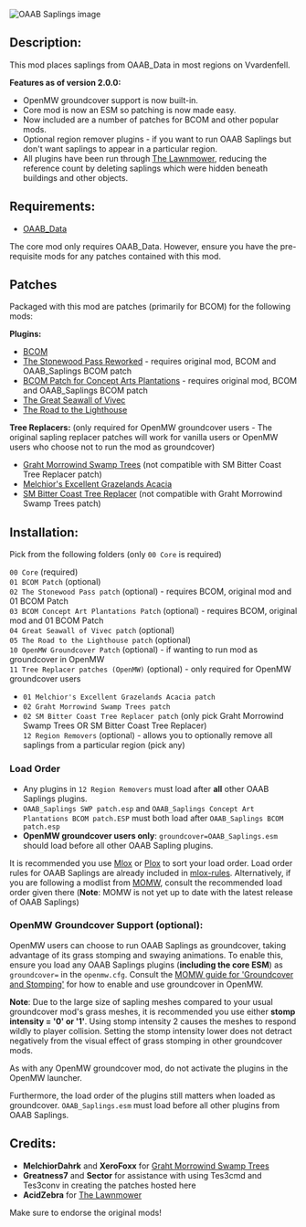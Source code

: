 ![OAAB Saplings image](https://raw.githubusercontent.com/MasssiveJuice08/OAAB_Saplings/main/SaplingsTransparent.png)

## Description:  

This mod places saplings from OAAB_Data in most regions on Vvardenfell. 
  
**Features as of version 2.0.0:**

- OpenMW groundcover support is now built-in. 
- Core mod is now an ESM so patching is now made easy. 
- Now included are a number of patches for BCOM and other popular mods.
- Optional region remover plugins - if you want to run OAAB Saplings but don't want saplings to appear in a particular region.
- All plugins have been run through [The Lawnmower](https://www.nexusmods.com/morrowind/mods/53034), reducing the reference count by deleting saplings which were hidden beneath buildings and other objects.  
  
## Requirements:  

- [OAAB_Data](https://www.nexusmods.com/morrowind/mods/49042)

The core mod only requires OAAB_Data. However, ensure you have the pre-requisite mods for any patches contained with this mod.

## Patches

Packaged with this mod are patches (primarily for BCOM) for the following mods:

**Plugins:**
- [BCOM](https://www.nexusmods.com/morrowind/mods/49231)
- [The Stonewood Pass Reworked](https://www.nexusmods.com/morrowind/mods/49464) - requires original mod, BCOM and OAAB_Saplings BCOM patch
- [BCOM Patch for Concept Arts Plantations](https://www.nexusmods.com/morrowind/mods/49231) - requires original mod, BCOM and OAAB_Saplings BCOM patch
- [The Great Seawall of Vivec](https://www.nexusmods.com/morrowind/mods/53544)
- [The Road to the Lighthouse](https://www.nexusmods.com/morrowind/mods/54076)

**Tree Replacers:** (only required for OpenMW groundcover users - The original sapling replacer patches will work for vanilla users or OpenMW users who choose not to run the mod as groundcover)
- [Graht Morrowind Swamp Trees](https://www.nexusmods.com/morrowind/mods/49771) (not compatible with SM Bitter Coast Tree Replacer patch)
- [Melchior's Excellent Grazelands Acacia](https://www.nexusmods.com/morrowind/mods/51058)
- [SM Bitter Coast Tree Replacer](https://www.nexusmods.com/morrowind/mods/49883) (not compatible with Graht Morrowind Swamp Trees patch)
  
## Installation:  

Pick from the following folders (only `00 Core` is required)


`00 Core` (required)  
`01 BCOM Patch` (optional)  
`02 The Stonewood Pass patch` (optional) - requires BCOM, original mod and 01 BCOM Patch  
`03 BCOM Concept Art Plantations Patch` (optional) - requires BCOM, original mod and 01 BCOM Patch  
`04 Great Seawall of Vivec patch` (optional)  
`05 The Road to the Lighthouse patch` (optional)  
`10 OpenMW Groundcover Patch` (optional) - if wanting to run mod as groundcover in OpenMW  
`11 Tree Replacer patches (OpenMW)` (optional) - only required for OpenMW groundcover users  
- `01 Melchior's Excellent Grazelands Acacia patch`
- `02 Graht Morrowind Swamp Trees patch`
- `02 SM Bitter Coast Tree Replacer patch` (only pick Graht Morrowind Swamp Trees OR SM Bitter Coast Tree Replacer)  
`12 Region Removers` (optional) - allows you to optionally remove all saplings from a particular region (pick any)  

  
### Load Order

- Any plugins in `12 Region Removers` must load after **all** other OAAB Saplings plugins.
- `OAAB_Saplings SWP patch.esp` and `OAAB_Saplings Concept Art Plantations BCOM patch.ESP` must both load after `OAAB_Saplings BCOM patch.esp`
- **OpenMW groundcover users only**: `groundcover=OAAB_Saplings.esm` should load before all other OAAB Sapling plugins.

It is recommended you use [Mlox](https://github.com/rfuzzo/mlox/releases) or [Plox](https://www.nexusmods.com/morrowind/mods/54262) to sort your load order. Load order rules for OAAB Saplings are already included in [mlox-rules](https://github.com/DanaePlays/mlox-rules). Alternatively, if you are following a modlist from [MOMW](https://modding-openmw.com/), consult the recommended load order given there (**Note**: MOMW is not yet up to date with the latest release of OAAB Saplings)

### OpenMW Groundcover Support (optional):  

OpenMW users can choose to run OAAB Saplings as groundcover, taking advantage of its grass stomping and swaying animations. To enable this, ensure you load any OAAB Saplings plugins (**including the core ESM**) as `groundcover=` in the `openmw.cfg`. Consult the [MOMW guide for 'Groundcover and Stomping'](https://modding-openmw.com/mods/groundcover-and-stomping/) for how to enable and use groundcover in OpenMW.

**Note**: Due to the large size of sapling meshes compared to your usual groundcover mod's grass meshes, it is recommended you use either **stomp intensity = '0' or '1'**. Using stomp intensity 2 causes the meshes to respond wildly to player collision. Setting the stomp intensity lower does not detract negatively from the visual effect of grass stomping in other groundcover mods.   
  
As with any OpenMW groundcover mod, do not activate the plugins in the OpenMW launcher.

Furthermore, the load order of the plugins still matters when loaded as groundcover. `OAAB_Saplings.esm` must load before all other plugins from OAAB Saplings.

## Credits:   

- **MelchiorDahrk** and **XeroFoxx** for [Graht Morrowind Swamp Trees](https://www.nexusmods.com/morrowind/mods/49771)  
- **Greatness7** and **Sector** for assistance with using Tes3cmd and Tes3conv in creating the patches hosted here
- **AcidZebra** for [The Lawnmower](https://www.nexusmods.com/morrowind/mods/53034)
  
Make sure to endorse the original mods!
